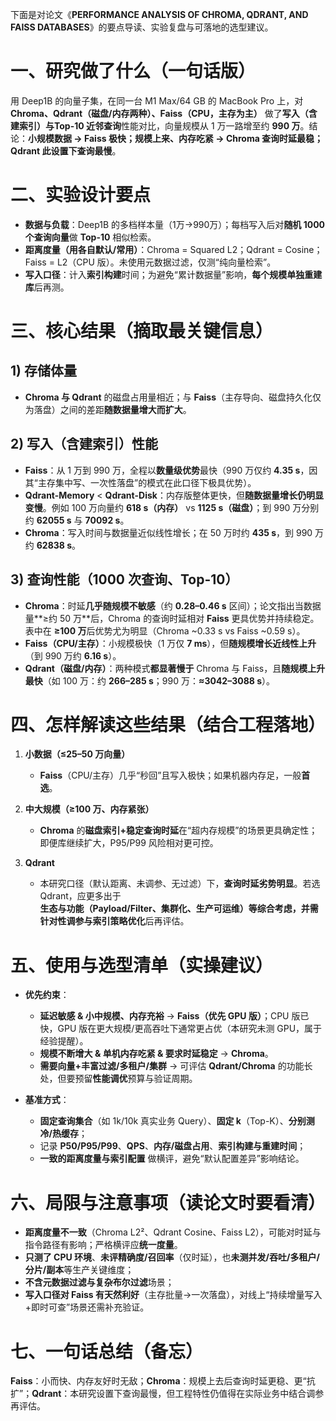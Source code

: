 下面是对论文《**PERFORMANCE ANALYSIS OF CHROMA, QDRANT, AND FAISS DATABASES**》的要点导读、实验复盘与可落地的选型建议。

# 一、研究做了什么（一句话版）

用 Deep1B 的向量子集，在同一台 M1 Max/64 GB 的 MacBook Pro 上，对 **Chroma、Qdrant（磁盘/内存两种）、Faiss（CPU，主存为主）** 做了**写入（含建索引）**与**Top-10 近邻查询**性能对比，向量规模从 1 万一路增至约 **990 万**。结论：**小规模数据 → Faiss 极快；规模上来、内存吃紧 → Chroma 查询时延最稳；Qdrant 此设置下查询最慢**。

# 二、实验设计要点

* **数据与负载**：Deep1B 的多档样本量（1万→990万）；每档写入后对**随机 1000 个查询向量**做 **Top-10** 相似检索。
* **距离度量（用各自默认/常用）**：Chroma = Squared L2；Qdrant = Cosine；Faiss = L2（CPU 版）。未使用元数据过滤，仅测“纯向量检索”。
* **写入口径**：计入**索引构建**时间；为避免“累计数据量”影响，**每个规模单独重建库**后再测。

# 三、核心结果（摘取最关键信息）

## 1) 存储体量

* **Chroma 与 Qdrant** 的磁盘占用量相近；与 **Faiss**（主存导向、磁盘持久化仅为落盘）之间的差距**随数据量增大而扩大**。

## 2) 写入（含建索引）性能

* **Faiss**：从 1 万到 990 万，全程以**数量级优势**最快（990 万仅约 **4.35 s**，因其“主存集中写、一次性落盘”的模式在此口径下极具优势）。
* **Qdrant-Memory** < **Qdrant-Disk**：内存版整体更快，但**随数据量增长仍明显变慢**。例如 100 万向量约 **618 s（内存）** vs **1125 s（磁盘）**；到 990 万分别约 **62055 s** 与 **70092 s**。
* **Chroma**：写入时间与数据量近似线性增长；在 50 万时约 **435 s**，到 990 万约 **62838 s**。

## 3) 查询性能（1000 次查询、Top-10）

* **Chroma**：时延**几乎随规模不敏感**（约 **0.28–0.46 s** 区间）；论文指出当数据量\*\*≥约 50 万\*\*后，Chroma 的查询时延相对 **Faiss** 更具优势并持续稳定。表中在 **≥100 万**后优势尤为明显（Chroma \~0.33 s vs Faiss \~0.59 s）。
* **Faiss（CPU/主存）**：小规模极快（1 万仅 **7 ms**），但**随规模增长近线性上升**（到 990 万约 **6.16 s**）。
* **Qdrant（磁盘/内存）**：两种模式**都显著慢于** Chroma 与 Faiss，且**随规模上升最快**（如 100 万：约 **266–285 s**；990 万：**≈3042–3088 s**）。

# 四、怎样解读这些结果（结合工程落地）

1. **小数据（≤25–50 万向量）**

   * **Faiss**（CPU/主存）几乎“秒回”且写入极快；如果机器内存足，一般**首选**。

2. **中大规模（≥100 万、内存紧张）**

   * **Chroma** 的**磁盘索引+稳定查询时延**在“超内存规模”的场景更具确定性；即便库继续扩大，P95/P99 风险相对更可控。

3. **Qdrant**

   * 本研究口径（默认距离、未调参、无过滤）下，**查询时延劣势明显**。若选 Qdrant，应更多出于**生态与功能（Payload/Filter、集群化、生产可运维）**等综合考虑，并需**针对性调参与索引策略优化**后再评估。

# 五、使用与选型清单（实操建议）

* **优先约束**：

  * **延迟敏感 & 小中规模、内存充裕** → **Faiss（优先 GPU 版）**；CPU 版已快，GPU 版在更大规模/更高吞吐下通常更占优（本研究未测 GPU，属于经验提醒）。
  * **规模不断增大 & 单机内存吃紧 & 要求时延稳定** → **Chroma**。
  * **需要向量+丰富过滤/多租户/集群** → 可评估 **Qdrant/Chroma** 的功能长处，但要预留**性能调优**预算与验证周期。
* **基准方式**：

  * **固定查询集合**（如 1k/10k 真实业务 Query）、**固定 k**（Top-K）、**分别测冷/热缓存**；
  * 记录 **P50/P95/P99**、**QPS**、**内存/磁盘占用**、**索引构建与重建时间**；
  * **一致的距离度量与索引配置** 做横评，避免“默认配置差异”影响结论。

# 六、局限与注意事项（读论文时要看清）

* **距离度量不一致**（Chroma L2²、Qdrant Cosine、Faiss L2），可能对时延与指令路径有影响；严格横评应**统一度量**。
* **只测了 CPU 环境**、**未评精确度/召回率**（仅时延），也**未测并发/吞吐/多租户/分片/副本**等生产关键维度；
* **不含元数据过滤与复杂布尔过滤**场景；
* **写入口径对 Faiss 有天然利好**（主存批量→一次落盘），对线上“持续增量写入+即时可查”场景还需补充验证。

# 七、一句话总结（备忘）

**Faiss**：小而快、内存友好时无敌；**Chroma**：规模上去后查询时延更稳、更“抗扩”；**Qdrant**：本研究设置下查询最慢，但工程特性仍值得在实际业务中结合调参再评估。
